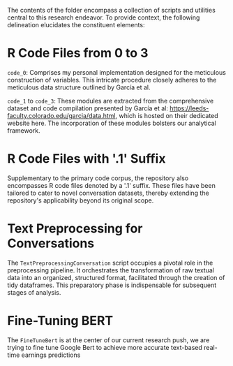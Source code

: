 The contents of the folder encompass a collection of scripts and utilities central to this research endeavor. To provide context, the following delineation elucidates the constituent elements:

# R Code Files from 0 to 3  
`code_0`: Comprises my personal implementation designed for the meticulous construction of variables. This intricate procedure closely adheres to the meticulous data structure outlined by García et al.

`code_1` to `code_3`: These modules are extracted from the comprehensive dataset and code compilation presented by García et al: https://leeds-faculty.colorado.edu/garcia/data.html, which is hosted on their dedicated website here. The incorporation of these modules bolsters our analytical framework.

# R Code Files with '.1' Suffix  
Supplementary to the primary code corpus, the repository also encompasses R code files denoted by a '.1' suffix. These files have been tailored to cater to novel conversation datasets, thereby extending the repository's applicability beyond its original scope.

# Text Preprocessing for Conversations  
The `TextPreprocessingConversation` script occupies a pivotal role in the preprocessing pipeline. It orchestrates the transformation of raw textual data into an organized, structured format, facilitated through the creation of tidy dataframes. This preparatory phase is indispensable for subsequent stages of analysis.

# Fine-Tuning BERT 
The `FineTuneBert` is at the center of our current research push, we are trying to fine tune Google Bert to achieve more accurate text-based real-time earnings predictions

